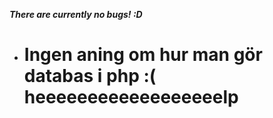**_There are currently no bugs! :D_**

- # Ingen aning om hur man gör databas i php :( heeeeeeeeeeeeeeeeeelp

